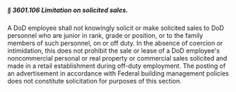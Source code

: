 ##### § 3601.106 Limitation on solicited sales. #####

A DoD employee shall not knowingly solicit or make solicited sales to DoD personnel who are junior in rank, grade or position, or to the family members of such personnel, on or off duty. In the absence of coercion or intimidation, this does not prohibit the sale or lease of a DoD employee's noncommercial personal or real property or commercial sales solicited and made in a retail establishment during off-duty employment. The posting of an advertisement in accordance with Federal building management policies does not constitute solicitation for purposes of this section.